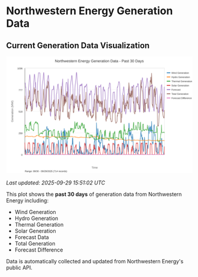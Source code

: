 # Northwestern Energy Generation Data

## Current Generation Data Visualization

![Northwestern Energy Generation Data](images/nwe_generation_plot.svg)

*Last updated: 2025-09-29 15:51:02 UTC*

This plot shows the **past 30 days** of generation data from Northwestern Energy including:
- Wind Generation
- Hydro Generation  
- Thermal Generation
- Solar Generation
- Forecast Data
- Total Generation
- Forecast Difference

Data is automatically collected and updated from Northwestern Energy's public API.

